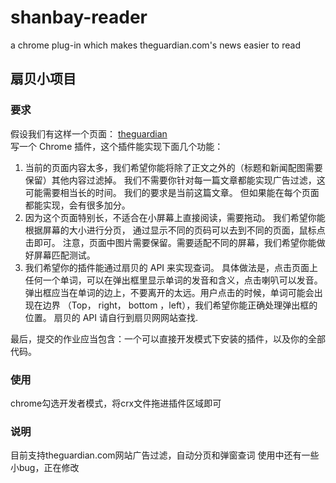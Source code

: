 # shanbay-reader
a chrome plug-in which makes theguardian.com's news easier to read

## 扇贝小项目  
### 要求  
假设我们有这样一个页面： [theguardian](http://www.theguardian.com/politics/2015/may/28/david-cameron-sets-off-on-mission-to-win-over-european-leaders)  
写一个 Chrome 插件，这个插件能实现下面几个功能：  
1. 当前的页面内容太多，我们希望你能将除了正文之外的（标题和新闻配图需要保留）其他内容过滤掉。 我们不需要你针对每一篇文章都能实现广告过滤，这可能需要相当长的时间。 我们的要求是当前这篇文章。 但如果能在每个页面都能实现，会有很多加分。  
2. 因为这个页面特别长，不适合在小屏幕上直接阅读，需要拖动。 我们希望你能根据屏幕的大小进行分页， 通过显示不同的页码可以去到不同的页面，鼠标点击即可。 注意，页面中图片需要保留。需要适配不同的屏幕，我们希望你能做好屏幕匹配测试。  
3. 我们希望你的插件能通过扇贝的 API 来实现查词。 具体做法是，点击页面上任何一个单词，可以在弹出框里显示单词的发音和含义，点击喇叭可以发音。 弹出框应当在单词的边上，不要离开的太远。用户点击的时候，单词可能会出现在边界 （Top， right， bottom ，left），我们希望你能正确处理弹出框的位置。 扇贝的 API 请自行到扇贝网网站查找.  

最后，提交的作业应当包含：一个可以直接开发模式下安装的插件，以及你的全部代码。  

### 使用  
chrome勾选开发者模式，将crx文件拖进插件区域即可  

### 说明  
目前支持theguardian.com网站广告过滤，自动分页和弹窗查词
使用中还有一些小bug，正在修改